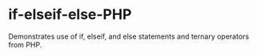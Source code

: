 # if-elseif-else-PHP
Demonstrates use of if, elseif, and else statements and ternary operators from PHP.
